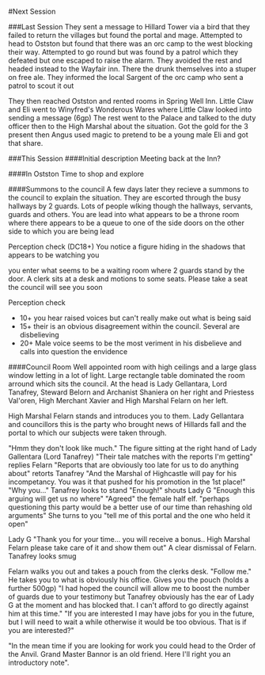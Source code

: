 #Next Session

###Last Session
They sent a message to Hillard Tower via a bird that they failed to return the villages but found the portal and mage. Attempted to head to Ostston but found that there was an orc camp to the west blocking their way. Attempted to go round but was found by a patrol which they defeated but one escaped to raise the alarm. They avoided the rest and headed instead to the Wayfair inn. There the drunk themselves into a stuper on free ale. They informed the local Sargent of the orc camp who sent a patrol to scout it out

They then reached Ostston and rented rooms in Spring Well Inn. Little Claw and Eli went to Winyfred's Wonderous Wares where Little Claw looked into sending a message (6gp)
The rest went to the Palace and talked to the duty officer then to the High Marshal about the situation. Got the gold for the 3 present then Angus used magic to pretend to be a young male Eli and got that share.

###This Session
####Initial description
Meeting back at the Inn?

####In Ostston
Time to shop and explore

####Summons to the council
A few days later they recieve a summons to the council to explain the situation.
They are escorted through the busy hallways by 2 guards. Lots of people wlking though the hallways, servants, guards and others. You are lead into what appears to be a throne room where there appears to be a queue to one of the side doors on the other side to which you are being lead

Perception check (DC18+)
You notice a figure hiding in the shadows that appears to be watching you

you enter what seems to be a waiting room where 2 guards stand by the door. A clerk sits at a desk and motions to some seats. Please take a seat the council will see you soon

Perception check

* 10+ you hear raised voices but can't really make out what is being said
* 15+ their is an obvious disagreement within the council. Several are disbelieving
* 20+ Male voice seems to be the most veriment in his disbelieve and calls into question the envidence

####Council Room
Well appointed room with high ceilings and a large glass window letting in a lot of light. Large rectangle table dominated the room arround which sits the council. At the head is Lady Gellantara, Lord Tanafrey, Steward Belorn and Archanist Shaniera on her right and Priestess Val'oren, High Merchant Xavier and High Marshal Felarn on her left.

High Marshal Felarn stands and introduces you to them. Lady Gellantara and councillors this is the party who brought news of Hillards fall and the portal to which our subjects were taken through.

"Hmm they don't look like much." The figure sitting at the right hand of Lady Gallentara (Lord Tanafrey)
"Their tale matches with the reports I'm getting" replies Felarn
"Reports that are obviously too late for us to do anything about" retorts Tanafrey
"And the Marshal of Highcastle will pay for his incompetancy. You was it that pushed for his promotion in the 1st place!"
"Why you..." Tanafrey looks to stand
"Enough!" shouts Lady G "Enough this arguing will get us no where"
"Agreed" the female half elf. "perhaps questioning this party would be a better use of our time than rehashing old arguments"
She turns to you "tell me of this portal and the one who held it open"

Lady G
"Thank you for your time... you will receive a bonus.. High Marshal Felarn please take care of it and show them out" A clear dismissal of Felarn. Tanafrey looks smug

Felarn walks you out and takes a pouch from the clerks desk. "Follow me." He takes you to what is obviously his office. Gives you the pouch (holds a further 500gp)
"I had hoped the council will allow me to boost the number of guards due to your testimony but Tanafrey obviously has the ear of Lady G at the moment and has blocked that. I can't afford to go directly against him at this time." "If you are interested I may have jobs for you in the future, but I will need to wait a while otherwise it would be too obvious. That is if you are interested?"

"In the mean time if you are looking for work you could head to the Order of the Anvil. Grand Master Bannor is an old friend. Here I'll right you an introductory note".





